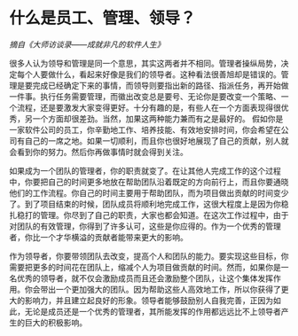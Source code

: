 # 什么是员工、管理、领导？
*摘自《大师访谈录——成就非凡的软件人生》*

很多人认为领导和管理是同一个意思，其实这两者并不相同。管理者操纵局势，决定每个人要做什么，看起来好像是我们的领导者。这种看法很善旭却是错误的。管理是要完成已经确定下来的事情，而领导则要指出新的路径、指派任务，再开始做一件事。执行任务需要管理，而徽出改变总是要号、无论你是要改变一个策略、一个流程，还是要激发大家变得更好。十分有趣的是，有些人在一个方面表现得很优秀，另一个方面却很差劲。当然，加果这两种能力兼而有之是最好的。
假如你是一家软件公司的员工，你辛勤地工作、培养技能、有效地安排时间，你会希望在公司有自己的一席之地。如果一切顺利，而且你也很好地展现了自己的贡献，别人就会看到你的努力。然后你再做事情时就会得到关注。

如果成为一个团队的管理者，你的职责就变了。在让其他人完成工作的这个过程中，你要把自己的时间更多地放在帮助团队沿着既定的方向前行上，而且你要通晓他们的工作流程。你自己的时间主要用于帮助团队，而为项目做出贡献的时间变少了。到了项目结束的时候，团队成员将顺利地完成工作，这很大程度上是因为你稳扎稳打的管理。你尽到了自己的职责，大家也都会知道。在这次工作过程中，由于对团队的有效管理，你得到了许多认可，这些是你应得的。作为一个优秀的管理者，你比一个才华横溢的贡献者能带来更大的影响。

作为领导者，你要带领团队去改变，提高个人和团队的能力。要实现这些目标，你需要把更多的时间花在团队上，缩减个人为项目做贡献的时间。然而，如果你是一名优秀的领导者，就不仅会激励成员而且还会激励整个团队，让这个集体发挥作用。你会带出一个更加强大的团队。因为帮助这些人高效地工作，所以你获得了更大的影响力，并且建立起良好的形象。领导者能够鼓励别人自我完善，正因为如此，无论是成员还是一个优秀的管理者，其所能发挥的作用都远远比不上领导者产生的巨大的积极影响。